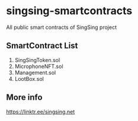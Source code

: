# singsing-smartcontracts
All public smart contracts of SingSing project

## SmartContract List
1. SingSingToken.sol
2. MicrophoneNFT.sol
3. Management.sol
4. LootBox.sol

## More info
https://linktr.ee/singsing.net